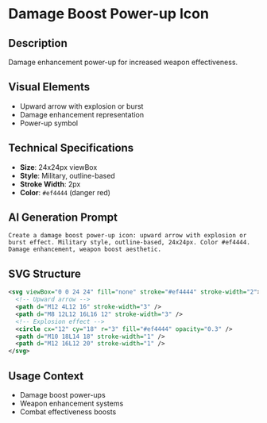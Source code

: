 # Damage Boost Power-up Icon

## Description
Damage enhancement power-up for increased weapon effectiveness.

## Visual Elements
- Upward arrow with explosion or burst
- Damage enhancement representation
- Power-up symbol

## Technical Specifications
- **Size**: 24x24px viewBox
- **Style**: Military, outline-based
- **Stroke Width**: 2px
- **Color**: `#ef4444` (danger red)

## AI Generation Prompt
```
Create a damage boost power-up icon: upward arrow with explosion or burst effect. Military style, outline-based, 24x24px. Color #ef4444. Damage enhancement, weapon boost aesthetic.
```

## SVG Structure
```svg
<svg viewBox="0 0 24 24" fill="none" stroke="#ef4444" stroke-width="2">
  <!-- Upward arrow -->
  <path d="M12 4L12 16" stroke-width="3" />
  <path d="M8 12L12 16L16 12" stroke-width="3" />
  <!-- Explosion effect -->
  <circle cx="12" cy="18" r="3" fill="#ef4444" opacity="0.3" />
  <path d="M10 18L14 18" stroke-width="1" />
  <path d="M12 16L12 20" stroke-width="1" />
</svg>
```

## Usage Context
- Damage boost power-ups
- Weapon enhancement systems
- Combat effectiveness boosts
